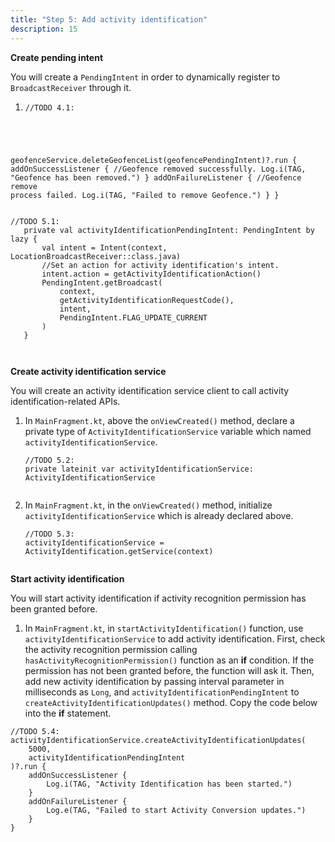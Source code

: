 ```yaml
---
title: "Step 5: Add activity identification"
description: 15
---
```


**Create pending intent**

You will create a `PendingIntent` in order to dynamically register to `BroadcastReceiver` through it.

1. <pre><div id="copy-button24" class="copy-btn" title="Copy" onclick="copyCode(this.id)"></div><code>//TODO 4.1:
geofenceService.deleteGeofenceList(geofencePendingIntent)?.run {
       addOnSuccessListener {
           //Geofence removed successfully.
           Log.i(TAG, "Geofence has been removed.")
       }
       addOnFailureListener {
           //Geofence remove process failed.
           Log.i(TAG, "Failed to remove Geofence.")
       }
   }
   <span class="pln">
   </span></code></pre>
   
   <pre><div id="copy-button25" class="copy-btn" title="Copy" onclick="copyCode(this.id)"></div><code>//TODO 5.1:
   private val activityIdentificationPendingIntent: PendingIntent by lazy {
       val intent = Intent(context, LocationBroadcastReceiver::class.java)
       //Set an action for activity identification's intent.
       intent.action = getActivityIdentificationAction()
       PendingIntent.getBroadcast(
           context,
           getActivityIdentificationRequestCode(),
           intent,
           PendingIntent.FLAG_UPDATE_CURRENT
       )
   }
   <span class="pln">
   </span></code></pre>

**Create activity identification service**

You will create an activity identification service client to call activity identification-related APIs.

1. In `MainFragment.kt`, above the `onViewCreated()` method, declare a private type of `ActivityIdentificationService` variable which named `activityIdentificationService`.

   <pre><div id="copy-button26" class="copy-btn" title="Copy" onclick="copyCode(this.id)"></div><code>//TODO 5.2:
   private lateinit var activityIdentificationService: ActivityIdentificationService
   <span class="pln">
   </span></code></pre>

2. In `MainFragment.kt`, in the `onViewCreated()` method, initialize `activityIdentificationService` which is already declared above.

   <pre><div id="copy-button27" class="copy-btn" title="Copy" onclick="copyCode(this.id)"></div><code>//TODO 5.3:
   activityIdentificationService = ActivityIdentification.getService(context)
   <span class="pln">
   </span></code></pre>

**Start activity identification**

You will start activity identification if activity recognition permission has been granted before.

1. In `MainFragment.kt`, in `startActivityIdentification()` function, use `activityIdentificationService` to add activity identification. First, check the activity recognition permission calling `hasActivityRecognitionPermission()` function as an **if** condition. If the permission has not been granted before, the function will ask it. Then, add new activity identification by passing interval parameter in milliseconds as `Long`, and `activityIdentificationPendingIntent` to `createActivityIdentificationUpdates()` method. Copy the code below into the **if** statement.

<pre><div id="copy-button28" class="copy-btn" title="Copy" onclick="copyCode(this.id)"></div><code>//TODO 5.4:
activityIdentificationService.createActivityIdentificationUpdates(
    5000,
    activityIdentificationPendingIntent
)?.run {
    addOnSuccessListener {
        Log.i(TAG, "Activity Identification has been started.")
    }
    addOnFailureListener {
        Log.e(TAG, "Failed to start Activity Conversion updates.")
    }
}
<span class="pln">
</span></code></pre>